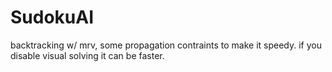 # SudokuAI

backtracking w/ mrv, some propagation contraints to make it speedy.
if you disable visual solving it can be faster.
